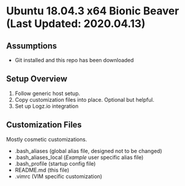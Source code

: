 # Ubuntu 18.04.3 x64 Bionic Beaver (Last Updated: 2020.04.13)

## Assumptions
* Git installed and this repo has been downloaded

## Setup Overview
1. Follow generic host setup.
2. Copy customization files into place. Optional but helpful.
3. Set up Logz.io integration

## Customization Files
Mostly cosmetic customizations.
* .bash_aliases (global alias file, designed not to be changed)
* .bash_aliases_local (*Example* user specific alias file)
* .bash_profile (startup config file)
* README.md (this file)
* .vimrc (VIM specific customization)
